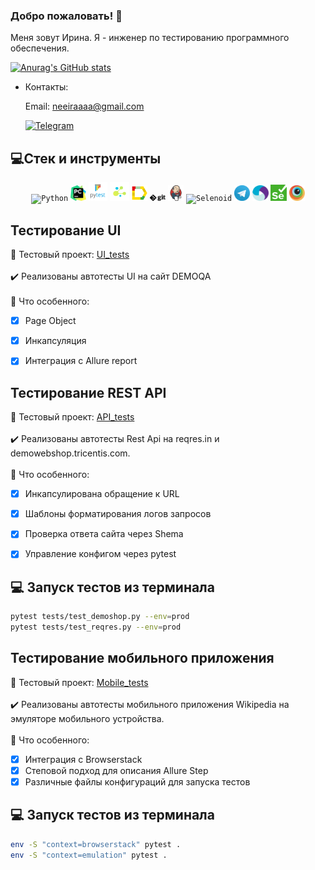 ### Добро пожаловать! :cherry_blossom:
Меня зовут Ирина. Я - инженер по тестированию программного обеспечения.</br>

  
  [![Anurag's GitHub stats](https://github-readme-stats.vercel.app/api?username=neeiraaaa
)](https://github.com/GithubRedMouth/github-readme-stats)

- Контакты:

  Email: neeiraaaa@gmail.com
<p>
  &#8287;&#8287;&#8287;&#8287;&#8287;
  <a href="https://t.me/neeiraaaa"><img width="37px" alt="Telegram" title="Telegram" src="./images/icons/Telegram.svg"/></a>
  &#8287;

</p>

## 💻Стек и инструменты

<p  align="center">
  <code><img width="5%" title="Python" src=".images/icons/python.png"></code>
  <code><img width="5%" title="PyCharm" src="./images/icons/pycharm.png"></code>
  <code><img width="6%" title="Pytest" src="./images/icons/pytest.png"></code>
  <code><img width="6%" title="Selene" src="./images/icons/selene.png"></code>
  <code><img width="5%" title="Allure Report" src="./images/icons/allure_report.png"></code>
  <code><img width="5%" title="Github" src="./images/icons/Git-Logo-Black.png"></code>
  <code><img width="5%" title="Jenkins" src="./images/icons/jenkins.png"></code>
  <code><img width="5%" title="Selenoid" src=".images/icons/selenoid.png"></code>
  <code><img width="5%" title="Telegram" src="./images/icons/tg.png"></code>
  <code><img width="5%" title="Appium" src="./images/icons/Appium-01.png"></code>
  <code><img width="5%" title="Selenium" src="./images/icons/selenium.png"></code>
  <code><img width="5%" title="Browserstack" src="./images/icons/browserstack.png"></code>

</p>

## Тестирование UI
:link: Тестовый проект: <a target="_blank" href="https://github.com/neeiraaaa/qa_guru_pageObjects_3_9">UI_tests</a></br></br>
:heavy_check_mark: Реализованы автотесты UI на сайт DEMOQA </br></br>
:triangular_flag_on_post: Что особенного:

- [x] Page Object
- [x] Инкапсуляция
- [x] Интеграция с Allure report



## Тестирование REST API
:link: Тестовый проект: <a target="_blank" href="https://github.com/neeiraaaa/qa_quru_api_4">API_tests</a></br></br>
:heavy_check_mark: Реализованы автотесты Rest Api на reqres.in и demowebshop.tricentis.com.</br></br>
:triangular_flag_on_post: Что особенного:

- [x] Инкапсулирована обращение к URL
- [x] Шаблоны форматирования логов запросов
- [x] Проверка ответа сайта через Shema
- [x] Управление конфигом через pytest


## :computer: Запуск тестов из терминала
```bash
pytest tests/test_demoshop.py --env=prod
pytest tests/test_reqres.py --env=prod
```

## Тестирование мобильного приложения
:link: Тестовый проект: <a target="_blank" href="https://github.com/neeiraaaa/qa_quru_Android_Studio">Mobile_tests</a></br></br>
:heavy_check_mark: Реализованы автотесты мобильного приложения Wikipedia на эмуляторе мобильного устройства.</br></br>
:triangular_flag_on_post: Что особенного:

- [x] Интеграция с Browserstack
- [x] Степовой подход для описания Allure Step
- [x] Различные файлы конфигураций для запуска тестов

## :computer: Запуск тестов из терминала
```bash
env -S "context=browserstack" pytest .
env -S "context=emulation" pytest .
```

